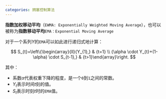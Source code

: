 ```yaml
---
categories: 拥塞控制算法
---
```


**指数加权移动平均**（`EWMA: Exponentially Weighted Moving Average`），也可以被称为**指数移动平均**`EMA：Exponential Moving Average`

对于一个系列$Y$的`EMA`可以如此进行递归式地计算：


$$
S_{t}=\left\{\begin{array}{ll}{Y_{1},} & {t=1} \\ {\alpha \cdot Y_{t}+(1-\alpha) \cdot S_{t-1},} & {t>1}\end{array}\right.
$$


其中：

- 系数$\alpha$代表权重下降的程度，是一个`0`到`1`之间的常数。
- $Y_{t}$表示时间$t$刻的值。
- $S_{t}$表示时刻$t$时的`EMA`值。